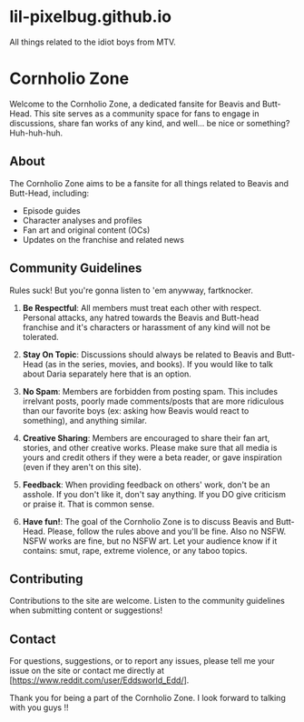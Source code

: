 # lil-pixelbug.github.io
All things related to the idiot boys from MTV.
# Cornholio Zone

Welcome to the Cornholio Zone, a dedicated fansite for Beavis and Butt-Head. This site serves as a community space for fans to engage in discussions, share fan works of any kind, and well... be nice or something? Huh-huh-huh.

## About

The Cornholio Zone aims to be a fansite for all things related to Beavis and Butt-Head, including:
- Episode guides
- Character analyses and profiles
- Fan art and original content (OCs)
- Updates on the franchise and related news

## Community Guidelines

Rules suck! But you're gonna listen to 'em anywway, fartknocker.

1. **Be Respectful**: All members must treat each other with respect. Personal attacks, any hatred towards the Beavis and Butt-head franchise and it's characters or harassment of any kind will not be tolerated.
   
2. **Stay On Topic**: Discussions should always be related to Beavis and Butt-Head (as in the series, movies, and books). If you would like to talk about Daria separately here that is an option.

3. **No Spam**: Members are forbidden from posting spam. This includes irrelvant posts, poorly made comments/posts that are more ridiculous than our favorite boys (ex: asking how Beavis would react to something), and anything similar.

4. **Creative Sharing**: Members are encouraged to share their fan art, stories, and other creative works. Please make sure that all media is yours and credit others if they were a beta reader, or gave inspiration (even if they aren't on this site).

5. **Feedback**: When providing feedback on others' work, don't be an asshole. If you don't like it, don't say anything. If you DO give criticism or praise it. That is common sense.

6. **Have fun!**: The goal of the Cornholio Zone is to discuss Beavis and Butt-Head. Please, follow the rules above and you'll be fine. Also no NSFW. NSFW works are fine, but no NSFW art. Let your audience know if it contains: smut, rape, extreme violence, or any taboo topics.

## Contributing

Contributions to the site are welcome. Listen to the community guidelines when submitting content or suggestions!

## Contact

For questions, suggestions, or to report any issues, please tell me your issue on the site or contact me directly at [https://www.reddit.com/user/Eddsworld_Edd/].

Thank you for being a part of the Cornholio Zone. I look forward to talking with you guys !!

